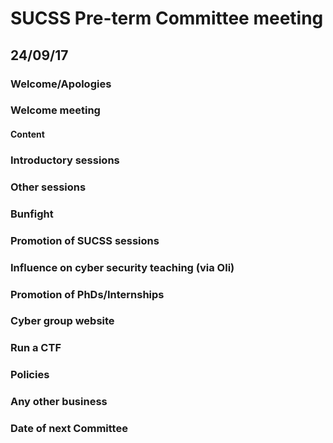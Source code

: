 # SUCSS Pre-term Committee meeting
## 24/09/17

### Welcome/Apologies

### Welcome meeting

#### Content

### Introductory sessions

### Other sessions

### Bunfight

### Promotion of SUCSS sessions

### Influence on cyber security teaching (via Oli)

### Promotion of PhDs/Internships

### Cyber group website

### Run a CTF

### Policies

### Any other business

### Date of next Committee